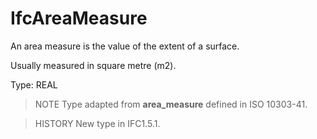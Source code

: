 # IfcAreaMeasure

An area measure is the value of the extent of a surface.
<!-- end of short definition -->


Usually measured in square metre (m2).

Type: REAL

> NOTE Type adapted from **area_measure** defined in ISO 10303-41.

> HISTORY New type in IFC1.5.1.
